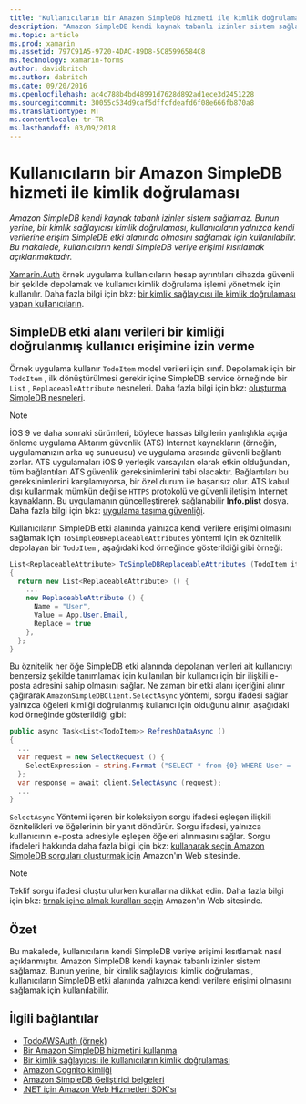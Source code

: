 ```yaml
---
title: "Kullanıcıların bir Amazon SimpleDB hizmeti ile kimlik doğrulaması"
description: "Amazon SimpleDB kendi kaynak tabanlı izinler sistem sağlamaz. Bunun yerine, bir kimlik sağlayıcısı kimlik doğrulaması, kullanıcıların yalnızca kendi verilerine erişim SimpleDB etki alanında olmasını sağlamak için kullanılabilir. Bu makalede, kullanıcıların kendi SimpleDB veriye erişimi kısıtlamak açıklanmaktadır."
ms.topic: article
ms.prod: xamarin
ms.assetid: 797C91A5-9720-4DAC-89D8-5C85996584C8
ms.technology: xamarin-forms
author: davidbritch
ms.author: dabritch
ms.date: 09/20/2016
ms.openlocfilehash: ac4c788b4bd48991d7628d892ad1ece3d2451228
ms.sourcegitcommit: 30055c534d9caf5dffcfdeafd6f08e666fb870a8
ms.translationtype: MT
ms.contentlocale: tr-TR
ms.lasthandoff: 03/09/2018
---
```

# <a name="authenticating-users-with-an-amazon-simpledb-service"></a>Kullanıcıların bir Amazon SimpleDB hizmeti ile kimlik doğrulaması

_Amazon SimpleDB kendi kaynak tabanlı izinler sistem sağlamaz. Bunun yerine, bir kimlik sağlayıcısı kimlik doğrulaması, kullanıcıların yalnızca kendi verilerine erişim SimpleDB etki alanında olmasını sağlamak için kullanılabilir. Bu makalede, kullanıcıların kendi SimpleDB veriye erişimi kısıtlamak açıklanmaktadır._

[Xamarin.Auth](https://github.com/xamarin/Xamarin.Auth) örnek uygulama kullanıcıların hesap ayrıntıları cihazda güvenli bir şekilde depolamak ve kullanıcı kimlik doğrulama işlemi yönetmek için kullanılır. Daha fazla bilgi için bkz: [bir kimlik sağlayıcısı ile kimlik doğrulaması yapan kullanıcıların](~/xamarin-forms/data-cloud/authentication/oauth.md).

## <a name="allowing-an-authenticated-user-access-to-simpledb-domain-data"></a>SimpleDB etki alanı verileri bir kimliği doğrulanmış kullanıcı erişimine izin verme

Örnek uygulama kullanır `TodoItem` model verileri için sınıf. Depolamak için bir `TodoItem` , ilk dönüştürülmesi gerekir içine SimpleDB service örneğinde bir `List` , `ReplaceableAttribute` nesneleri. Daha fazla bilgi için bkz: [oluşturma SimpleDB nesneleri](~/xamarin-forms/data-cloud/consuming/aws.md).

> [!NOTE]
> İOS 9 ve daha sonraki sürümleri, böylece hassas bilgilerin yanlışlıkla açığa önleme uygulama Aktarım güvenlik (ATS) Internet kaynakların (örneğin, uygulamanızın arka uç sunucusu) ve uygulama arasında güvenli bağlantı zorlar. ATS uygulamaları iOS 9 yerleşik varsayılan olarak etkin olduğundan, tüm bağlantıları ATS güvenlik gereksinimlerini tabi olacaktır. Bağlantıları bu gereksinimlerini karşılamıyorsa, bir özel durum ile başarısız olur.
> ATS kabul dışı kullanmak mümkün değilse `HTTPS` protokolü ve güvenli iletişim Internet kaynakların. Bu uygulamanın güncelleştirerek sağlanabilir **Info.plist** dosya. Daha fazla bilgi için bkz: [uygulama taşıma güvenliği](~/ios/app-fundamentals/ats.md).

Kullanıcıların SimpleDB etki alanında yalnızca kendi verilere erişimi olmasını sağlamak için `ToSimpleDBReplaceableAttributes` yöntemi için ek öznitelik depolayan bir `TodoItem` , aşağıdaki kod örneğinde gösterildiği gibi örneği:

```csharp
List<ReplaceableAttribute> ToSimpleDBReplaceableAttributes (TodoItem item)
{
  return new List<ReplaceableAttribute> () {
    ...
    new ReplaceableAttribute () {
      Name = "User",
      Value = App.User.Email,
      Replace = true
    },
  };
}
```

Bu öznitelik her öğe SimpleDB etki alanında depolanan verileri ait kullanıcıyı benzersiz şekilde tanımlamak için kullanılan bir kullanıcı için bir ilişkili e-posta adresini sahip olmasını sağlar. Ne zaman bir etki alanı içeriğini alınır çağırarak `AmazonSimpleDBClient.SelectAsync` yöntemi, sorgu ifadesi sağlar yalnızca öğeleri kimliği doğrulanmış kullanıcı için olduğunu alınır, aşağıdaki kod örneğinde gösterildiği gibi:

```csharp
public async Task<List<TodoItem>> RefreshDataAsync ()
{
  ...
  var request = new SelectRequest () {
    SelectExpression = string.Format ("SELECT * from {0} WHERE User = '{1}'", tableName, App.User.Email)
  };
  var response = await client.SelectAsync (request);
  ...
}
```

`SelectAsync` Yöntemi içeren bir koleksiyon sorgu ifadesi eşleşen ilişkili öznitelikleri ve öğelerinin bir yanıt döndürür. Sorgu ifadesi, yalnızca kullanıcının e-posta adresiyle eşleşen öğeleri alınmasını sağlar. Sorgu ifadeleri hakkında daha fazla bilgi için bkz: [kullanarak seçin Amazon SimpleDB sorguları oluşturmak için](http://docs.aws.amazon.com/AmazonSimpleDB/latest/DeveloperGuide/UsingSelect.html) Amazon'ın Web sitesinde.

> [!NOTE]
> Teklif sorgu ifadesi oluşturulurken kurallarına dikkat edin. Daha fazla bilgi için bkz: [tırnak içine almak kuralları seçin](http://docs.aws.amazon.com/AmazonSimpleDB/latest/DeveloperGuide/QuotingRulesSelect.html) Amazon'ın Web sitesinde.

## <a name="summary"></a>Özet

Bu makalede, kullanıcıların kendi SimpleDB veriye erişimi kısıtlamak nasıl açıklanmıştır. Amazon SimpleDB kendi kaynak tabanlı izinler sistem sağlamaz. Bunun yerine, bir kimlik sağlayıcısı kimlik doğrulaması, kullanıcıların SimpleDB etki alanında yalnızca kendi verilere erişimi olmasını sağlamak için kullanılabilir.


## <a name="related-links"></a>İlgili bağlantılar

- [TodoAWSAuth (örnek)](https://developer.xamarin.com/samples/xamarin-forms/WebServices/TodoAWSAuth/)
- [Bir Amazon SimpleDB hizmetini kullanma](~/xamarin-forms/data-cloud/consuming/aws.md)
- [Bir kimlik sağlayıcısı ile kullanıcıların kimlik doğrulaması](~/xamarin-forms/data-cloud/authentication/oauth.md)
- [Amazon Cognito kimliği](http://docs.aws.amazon.com/cognito/devguide/identity/)
- [Amazon SimpleDB Geliştirici belgeleri](http://docs.aws.amazon.com/AmazonSimpleDB/latest/DeveloperGuide/Welcome.html)
- [.NET için Amazon Web Hizmetleri SDK'sı](https://www.nuget.org/packages?q=Tags%3A%22aws-sdk-v3%22)
